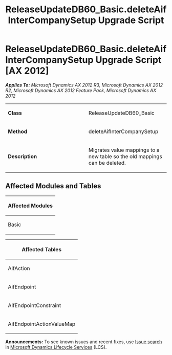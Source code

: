 ﻿---
title: ReleaseUpdateDB60_Basic.deleteAifInterCompanySetup Upgrade Script
TOCTitle: ReleaseUpdateDB60_Basic.deleteAifInterCompanySetup Upgrade Script
ms:assetid: ad8fff48-bcb4-f141-05bf-4681bd32c951
ms:mtpsurl: https://msdn.microsoft.com/en-us/library/JJ686532(v=AX.60)
ms:contentKeyID: 49710487
ms.date: 05/18/2015
mtps_version: v=AX.60
---

# ReleaseUpdateDB60\_Basic.deleteAifInterCompanySetup Upgrade Script [AX 2012]


_**Applies To:** Microsoft Dynamics AX 2012 R3, Microsoft Dynamics AX 2012 R2, Microsoft Dynamics AX 2012 Feature Pack, Microsoft Dynamics AX 2012_

<table>
<colgroup>
<col style="width: 50%" />
<col style="width: 50%" />
</colgroup>
<tbody>
<tr class="odd">
<td><p><strong>Class</strong></p></td>
<td><p>ReleaseUpdateDB60_Basic</p></td>
</tr>
<tr class="even">
<td><p><strong>Method</strong></p></td>
<td><p>deleteAifInterCompanySetup</p></td>
</tr>
<tr class="odd">
<td><p><strong>Description</strong></p></td>
<td><p>Migrates value mappings to a new table so the old mappings can be deleted.</p></td>
</tr>
</tbody>
</table>


## Affected Modules and Tables

<table>
<colgroup>
<col style="width: 100%" />
</colgroup>
<thead>
<tr class="header">
<th><p>Affected Modules</p></th>
</tr>
</thead>
<tbody>
<tr class="odd">
<td><p>Basic</p></td>
</tr>
</tbody>
</table>


<table>
<colgroup>
<col style="width: 100%" />
</colgroup>
<thead>
<tr class="header">
<th><p>Affected Tables</p></th>
</tr>
</thead>
<tbody>
<tr class="odd">
<td><p>AifAction</p></td>
</tr>
<tr class="even">
<td><p>AifEndpoint</p></td>
</tr>
<tr class="odd">
<td><p>AifEndpointConstraint</p></td>
</tr>
<tr class="even">
<td><p>AifEndpointActionValueMap</p></td>
</tr>
</tbody>
</table>

  
**Announcements:** To see known issues and recent fixes, use [Issue search](http://go.microsoft.com/fwlink/?linkid=389258) in [Microsoft Dynamics Lifecycle Services](http://go.microsoft.com/fwlink/?linkid=306505) (LCS).

